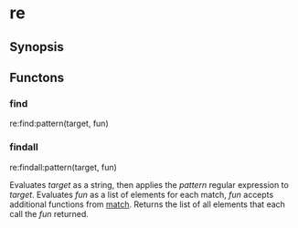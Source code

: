 # re

## Synopsis



## Functons

<a name="find">

### find

re:find:pattern(target, fun)

<a name="findall">

### findall

re:findall:pattern(target, fun)

Evaluates *target* as a string, then applies the *pattern* regular expression to *target*. Evaluates *fun* as a list of elements for each match, *fun* accepts additional functions from [match](../library/match). Returns the list of all elements that each call the *fun* returned.

